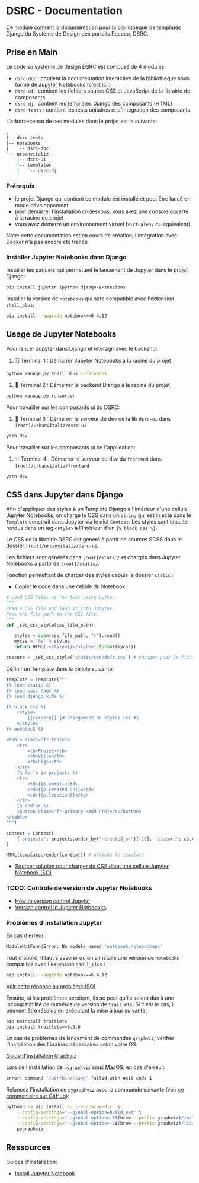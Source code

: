 # DSRC - Documentation

Ce module contient la documentation pour la bibliothèque de templates Django du Système de Design des portails Recoco, DSRC.

## Prise en Main

Le code su système de design DSRC est composé de 4 modules:

- `dsrc-doc` : contient la documentation interactive de la bibliothèque sous forme de Jupyter Notebooks (c'est ici!)
- `dsrc-ui` : contient les fichiers source CSS et JavaScript de la librairie de composants
- `dsrc-dj` : contient les templates Django des composants (HTML)
- `dsrc-tests` : contient les tests unitaires et d'intégration des composants

L'arborsecence de ces modules dans le projet est la suivante:

```sh
.
|-- dsrc-tests
|-- notebooks
|   `-- dsrc-doc
`-- urbanvitaliz
    |-- dsrc-ui
    |-- templates
    |   `-- dsrc-dj
```

### Prérequis

- le projet Django qui contient ce module est installé et peut être lancé en mode développement
- pour démarrer l'installation ci-dessous, vous avez une console ouverte à la racine du projet
- vous avez démarré un environnement virtuel (`virtualenv` ou équivalent)

Note: cette documentation est en cours de création, l'intégration avec Docker n'a pas encore été traitée

### Installer Jupyter Notebooks dans Django

Installer les paquets qui permettent le lancement de Jupyter dans le projet Django:

```sh
pip install jupyter ipython django-extensions
```

Installer la version de `notebooks` qui sera compatible avec l'extension `shell_plus`:

```sh
pip install --upgrade notebook==6.4.12
```

## Usage de Jupyter Notebooks

Pour lancer Jupyter dans Django et interagir avec le backend:

1. 🗒️ Terminal 1 : Démarrer Jupyter Notebooks à la racine du projet

```sh
python manage.py shell_plus --notebook
```

1. 🐍 Terminal 2 : Démarrer le backend Django à la racine du projet

```sh
python manage.py runserver
```

Pour travailler sur les composants ui du DSRC:

1. 🎨 Terminal 3 : Démarrer le serveur de dev de la lib `dsrc-ui` dans `[root]/urbanvitaliz/dsrc-ui`

```sh
yarn dev
```

Pour travailler sur les composants ui de l'application:

1. ✨ Terminal 4 : Démarrer le serveur de dev du `frontend` dans `[root]/urbanvitaliz/frontend`

```sh
yarn dev
```

## CSS dans Jupyter dans Django

Afin d'appliquer des styles à un Template Django à l'intérieur d'une cellule Jupyter Notebooks, on charge le CSS dans un `string` qui est injecté dans le `Template` construit dans Jupyter via le dict `Context`. Les styles sont ensuite rendus dans un tag `<style>` à l'intérieur d'un `{% block css %}`.

Le CSS de la librairie DSRC est généré à partir de sources SCSS dans le dossier `[root]/urbanvitaliz/dsrc-ui`.

Les fichiers sont générés dans `[root]/static/` et chargés dans Jupyter Notebooks à partir de `[root]/static/`.

Fonction permettant de charger des styles depuis le dossier `static` :

- Copier le code dans une cellule du Notebook :

```python
# Load CSS files as raw text using python
"""
Read a CSS file and load it into Jupyter.
Pass the file path to the CSS file.
"""
def _set_css_style(css_file_path):

   styles = open(css_file_path, "r").read()
   mycss = '%s' % styles
   return HTML('<style>{}</style>'.format(mycss))

csscore = _set_css_style('static/css/dsfr.css') # changer pour le fichier de style souhaité
```

Définir un Template dans la cellule suivante:

```python
template = Template("""
{% load static %}
{% load sass_tags %}
{% load django_vite %}

{% block css %}
    <style>
        {{csscore}} {# Chargement de styles ici #}
    </style>
{% endblock %}

<table class="fr-table">
    <tr>
        <th>Projet</th>
        <th>Ville</th>
        <th>Gigs</th>
    </tr>
    {% for p in projects %}
    <tr>
        <td>{{p.name}}</td>
        <td>{{p.created_on}}</td>
        <td>{{p.location}}</td>
    </tr>
    {% endfor %}
    <button class="fr-primary">Add Project</button>
</table>
""")

context = Context(
    {'projects': projects.order_by("-created_on")[:10], 'csscore': csscore.data } # On passe les styles, contenus dans `data`
)

HTML(template.render(context)) # Affiche le template
```

- [Source: solution pour charger du CSS dans une cellule Jupyter Notebook (SO)](https://stackoverflow.com/questions/32156248/how-do-i-set-custom-css-for-my-ipython-ihaskell-jupyter-notebook)

### TODO: Controle de version de Jupyter Notebooks

- [How to version control Jupyter](https://nextjournal.com/schmudde/how-to-version-control-jupyter)
- [Version control in Jupyter Notbeooks](https://datasciencenotebook.org/jupyter-version-control)

### Problèmes d'installation Jupyter

En cas d'erreur :

```sh
ModuleNotFoundError: No module named 'notebook.notebookapp'
```

Tout d'abord, il faut s'assurer qu'on a installé une version de `notebooks` compatible avec l'extension `shell_plus` :

```sh
pip install --upgrade notebook==6.4.12
```

[Voir cette réponse au problème (SO)](https://stackoverflow.com/questions/76893872/modulenotfounderror-no-module-named-notebook-base-when-installing-nbextension)

Ensuite, si les problèmes persitent, ils se peut qu'ils soient dus à une incompatibilité de numéros de version de `traitlets`. Si c'est le cas, il peuvent être résolus en exécutant la mise à jour suivante:

```sh
pip uninstall traitlets
pip install traitlets==5.9.0
```

En cas de problèmes de lancement de commandes `graphviz`, vérifier l'installation des librairies nécessaires selon votre OS.

[Guide d'installation Graphviz](https://pygraphviz.github.io/documentation/stable/install.html)

Lors de l'installation de `pygraphviz` sous MacOS, en cas d'erreur:

```sh
error: command '/usr/bin/clang' failed with exit code 1
```

Relancez l'installation de `pygraphviz` avec la commande suivante (voir [ce commentaire sur GitHub](https://github.com/pygraphviz/pygraphviz/issues/398#issuecomment-1531236926)):

```sh
python3 -m pip install -U --no-cache-dir  \
    --config-settings="--global-option=build_ext" \
    --config-settings="--global-option=-I$(brew --prefix graphviz)/include/" \
    --config-settings="--global-option=-L$(brew --prefix graphviz)/lib/" \
    pygraphviz
```

## Ressources

Guides d'installation:

- [Install Jupyter Notebook](https://github.com/jupyter/notebook)

